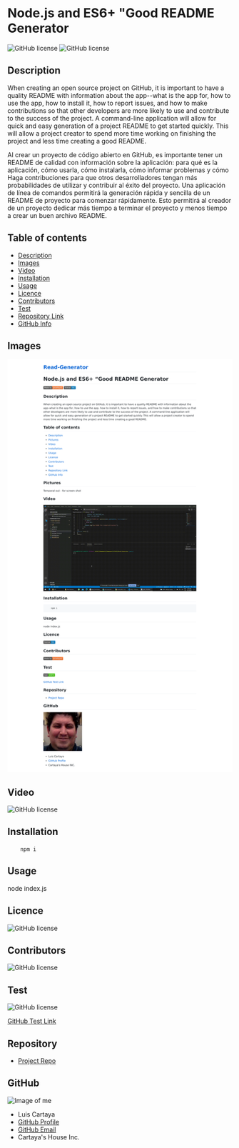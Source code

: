 
# **Node.js and ES6+ "Good README Generator**

![GitHub license](https://img.shields.io/badge/Made%20by-%40cartaya1-orange)
![GitHub license](https://img.shields.io/badge/license-ISC-blue.svg)

## Description

When creating an open source project on GitHub, it is important to have a quality README with information about the app--what is the app for, how to use the app, how to install it, how to report issues, and how to make contributions so that other developers are more likely to use and contribute to the success of the project. A command-line application will allow for quick and easy generation of a project README to get started quickly. This will allow a project creator to spend more time working on finishing the project and less time creating a good README.   

Al crear un proyecto de código abierto en GitHub, es importante tener un README de calidad con información sobre la aplicación: para qué es la aplicación, cómo usarla, cómo instalarla, cómo informar problemas y cómo Haga contribuciones para que otros desarrolladores tengan más probabilidades de utilizar y contribuir al éxito del proyecto. Una aplicación de línea de comandos permitirá la generación rápida y sencilla de un README de proyecto para comenzar rápidamente. Esto permitirá al creador de un proyecto dedicar más tiempo a terminar el proyecto y menos tiempo a crear un buen archivo README.

## Table of contents

- [Description](#Description)
- [Images](#Images)
- [Video](#Video)
- [Installation](#Installation)
- [Usage](#Usage)
- [Licence](#Licence)
- [Contributors](#Contributors)
- [Test](#Test)
- [Repository Link](#Repository)
- [GitHub Info](#GitHub) 


## Images 

![GitHub license](./util/screen.png)

## Video

![GitHub license](./util/shortvideo.gif)


## Installation

        npm i

## Usage

node index.js

## Licence

![GitHub license](https://img.shields.io/badge/license-ISC-blue.svg)

## Contributors

![GitHub license](https://img.shields.io/badge/Made%20by-%40cartaya1-orange)

## Test

![GitHub license](https://img.shields.io/badge/test-100%25-success)

[GitHub Test Link](https://cartaya1.github.io/Read-Generator/)


## Repository

- [Project Repo](https://github.com/cartaya1/Read-Generator)

## GitHub

![Image of me](https://avatars.githubusercontent.com/u/85638758?v=4)
- Luis Cartaya
- [GitHub Profile](https://github.com/cartaya1)
- [GitHub Email](cartaya1@msn.com)
- Cartaya's House Inc.